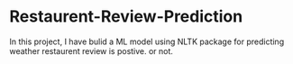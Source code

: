 # Restaurent-Review-Prediction
In this project, I have bulid a ML model using NLTK package for predicting weather restaurent review is postive. or not.
